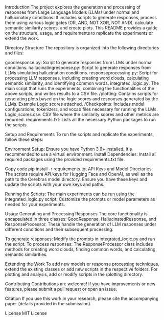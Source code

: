 Introduction
The project explores the generation and processing of responses from Large Language Models (LLMs) under normal and hallucinatory conditions. It includes scripts to generate responses, process them using various logic gates (OR, AND, NOT XOR, NOT AND), calculate semantic similarity scores, and create plots. This README provides a guide on the structure, usage, and requirements to replicate the experiments or extend the work.

Directory Structure
The repository is organized into the following directories and files:

goodresponse.py: Script to generate responses from LLMs under normal conditions.
hallucinatingresponse.py: Script to generate responses from LLMs simulating hallucination conditions.
responseprocessing.py: Script for processing LLM responses, including creating word clouds, calculating semantic similarity, and identifying common words.
integrated_logic.py: The main script that runs the experiments, combining the functionalities of the above scripts, and writes results to a CSV file.
/plotting: Contains scripts for generating plots based on the logic scores and responses generated by the LLMs. Example Logic scores attached.
/Checkpoints: Includes model configurations, tokenizers, and vocab files necessary for running the LLMs.
Logic_scores.csv: CSV file where the similarity scores and other metrics are recorded.
requirements.txt: Lists all the necessary Python packages to run the scripts.

Setup and Requirements
To run the scripts and replicate the experiments, follow these steps:

Environment Setup: Ensure you have Python 3.9+ installed. It's recommended to use a virtual environment.
Install Dependencies: Install all required packages using the provided requirements.txt file.

Copy code
pip install -r requirements.txt
API Keys and Model Directories: The scripts require API keys for Hugging Face and OpenAI, as well as the path to the Cerebras model directory. Ensure you have these keys and update the scripts with your own keys and paths.

Running the Scripts: The main experiments can be run using the integrated_logic.py script. Customize the prompts or model parameters as needed for your experiments.

Usage
Generating and Processing Responses
The core functionality is encapsulated in three classes: GoodResponse, HallucinatedResponse, and ResponseProcessor. These handle the generation of LLM responses under different conditions and their subsequent processing.

To generate responses: Modify the prompts in integrated_logic.py and run the script.
To process responses: The ResponseProcessor class includes methods for creating word clouds, finding common words, and calculating semantic similarities.

Extending the Work
To add new models or response processing techniques, extend the existing classes or add new scripts in the respective folders.
For plotting and analysis, add or modify scripts in the /plotting directory.

Contributing
Contributions are welcome! If you have improvements or new features, please submit a pull request or open an issue.

Citation
If you use this work in your research, please cite the accompanying paper (details provided in the submission).

License
MIT License

